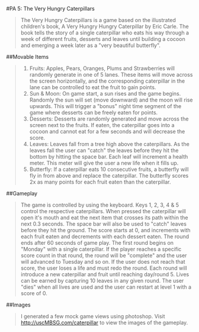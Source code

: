 #PA 5: The Very Hungry Caterpillars

> The Very Hungry Caterpillars is a game based on the illustrated children's book, A Very Hungry Hungry Caterpillar by Eric Carle. The book tells the story of a single caterpillar who eats his way through a week of different fruits, desserts and leaves until building a cocoon and emerging a week later as a "very beautiful butterfly".

##Movable Items
> 1. Fruits: Apples, Pears, Oranges, Plums and Strawberries will randomly generate in one of 5 lanes. These items will move across the screen horizontally, and the corresponding caterpillar in the lane can be controlled to eat the fruit to gain points.
> 2. Sun & Moon: On game start, a sun rises and the game begins. Randomly the sun will set (move downward) and the moon will rise upwards. This will trigger a "bonus" night time segment of the game where desserts can be freely eaten for points.
> 3. Desserts: Desserts are randomly generated and move across the screen next to the fruits. If eaten, the caterpillar goes into a cocoon and cannot eat for a few seconds and will decrease the score.
> 4. Leaves: Leaves fall from a tree high above the caterpillars. As the leaves fall the user can "catch" the leaves before they hit the bottom by hitting the space bar. Each leaf will increment a health meter. This meter will give the user a new life when it fills up.
> 5. Butterfly: If a caterpillar eats 10 consecutive fruits, a butterfly will fly in from above and replace the caterpillar. The butterfly scores 2x as many points for each fruit eaten than the caterpillar.

##Gameplay
> The game is controlled by using the keyboard. Keys 1, 2, 3, 4 & 5 control the respective caterpillars. When pressed the caterpillar will open it's mouth and eat the next item that crosses its path within the next 0.3 seconds. The space bar will also be used to "catch" leaves before they hit the ground.
> The score starts at 0, and increments with each fruit eaten and decrements with each dessert eaten.
> The round ends after 60 seconds of game play. The first round begins on "Monday" with a single caterpillar. If the player reaches a specific score count in that round, the round will be "complete" and the user will advanced to Tuesday and so on. If the user does not reach that score, the user loses a life and must redo the round. Each round will introduce a new caterpillar and fruit until reaching day/round 5. Lives can be earned by capturing 10 leaves in any given round. The user "dies" when all lives are used and the user can restart at level 1 with a score of 0.

##Images
> I generated a few mock game views using photoshop. Visit http://uscMBSG.com/caterpillar to view the images of the gameplay.